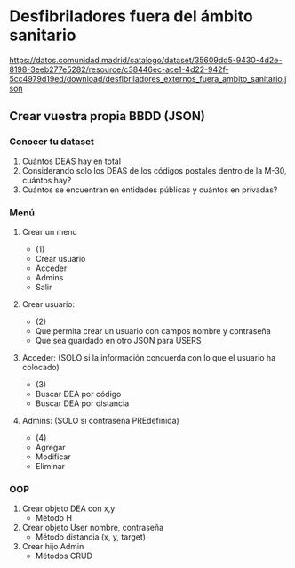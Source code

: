 # Desfibriladores fuera del ámbito sanitario

https://datos.comunidad.madrid/catalogo/dataset/35609dd5-9430-4d2e-8198-3eeb277e5282/resource/c38446ec-ace1-4d22-942f-5cc4979d19ed/download/desfibriladores_externos_fuera_ambito_sanitario.json

## Crear vuestra propia BBDD (JSON)

### Conocer tu dataset

1. Cuántos DEAS hay en total
2. Considerando solo los DEAS de los códigos postales dentro de la M-30, cuántos hay?
3. Cuántos se encuentran en entidades públicas y cuántos en privadas?

### Menú

1. Crear un menu
	* (1)
	* Crear usuario
	* Acceder
	* Admins
	* Salir
	
2. Crear usuario:
	* (2)
	* Que permita crear un usuario con campos nombre y contraseña
	* Que sea guardado en otro JSON para USERS 
	
3. Acceder: (SOLO si la información concuerda con lo que el usuario ha colocado)
	* (3)
	* Buscar DEA por código
	* Buscar DEA por distancia
	
4. Admins: (SOLO si contraseña PREdefinida)
	* (4)
	* Agregar
	* Modificar
	* Eliminar
	

### OOP

1. Crear objeto DEA con x,y
	* Método H
2. Crear objeto User nombre, contraseña
	* Método distancia (x, y, target)
3. Crear hijo Admin
	* Métodos CRUD